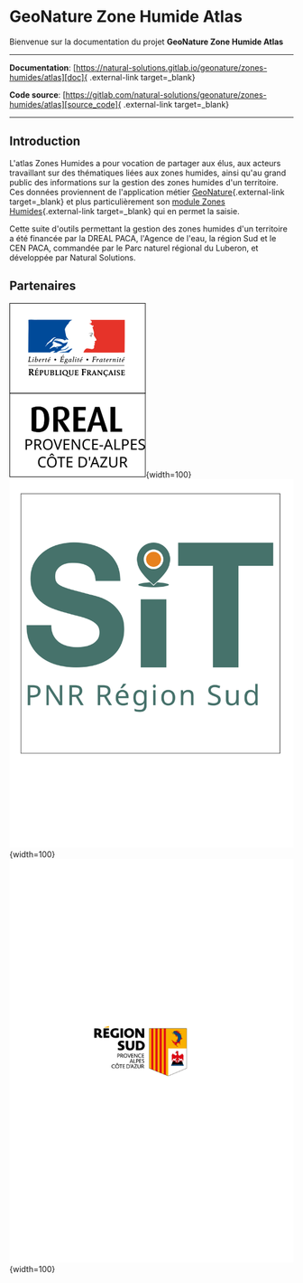 # GeoNature Zone Humide Atlas

Bienvenue sur la documentation du projet **GeoNature Zone Humide Atlas**

---

**Documentation**: [https://natural-solutions.gitlab.io/geonature/zones-humides/atlas][doc]{ .external-link target=\_blank}

**Code source**: [https://gitlab.com/natural-solutions/geonature/zones-humides/atlas][source_code]{ .external-link target=\_blank}

---

## Introduction

L'atlas Zones Humides a pour vocation de partager aux élus, aux acteurs travaillant sur des thématiques liées aux zones humides, ainsi qu'au grand public des informations sur la gestion des zones humides d'un territoire. Ces données proviennent de l'application métier [GeoNature][geonature]{.external-link target=\_blank} et plus particulièrement son [module Zones Humides][git_gn_module_zh]{.external-link target=\_blank} qui en permet la saisie.

Cette suite d'outils permettant la gestion des zones humides d'un territoire a été financée par la DREAL PACA, l'Agence de l'eau, la région Sud et le CEN PACA, commandée par le Parc naturel régional du Luberon, et développée par Natural Solutions.

[source_code]: https://gitlab.com/natural-solutions/geonature/zones-humides/atlas
[doc]: https://natural-solutions.gitlab.io/geonature/zones-humides/atlas
[geonature]: https://geonature.fr
[git_gn_module_zh]: https://github.com/PnX-SI/gn_module_ZH

## Partenaires

![DREAL PACA](./images/partenaires/dreal_paca.svg){width=100}
![SIT](./images/partenaires/logo_sit.svg){width=100}
![Region Sud](./images/partenaires/region_sud.svg){width=100}
